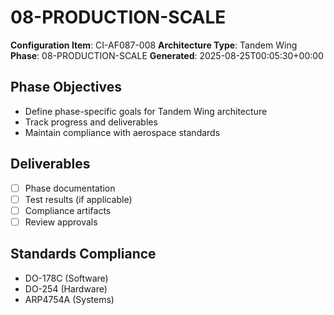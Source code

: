 # 08-PRODUCTION-SCALE

**Configuration Item**: CI-AF087-008
**Architecture Type**: Tandem Wing
**Phase**: 08-PRODUCTION-SCALE
**Generated**: 2025-08-25T00:05:30+00:00

## Phase Objectives
- Define phase-specific goals for Tandem Wing architecture
- Track progress and deliverables
- Maintain compliance with aerospace standards

## Deliverables
- [ ] Phase documentation
- [ ] Test results (if applicable)
- [ ] Compliance artifacts
- [ ] Review approvals

## Standards Compliance
- DO-178C (Software)
- DO-254 (Hardware)
- ARP4754A (Systems)
